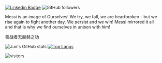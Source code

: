 [![Linkedin Badge](https://img.shields.io/badge/-zhujun-blue?style=flat-square&logo=Linkedin&logoColor=white&link=https://www.linkedin.com/in/jun-zhu-0bb51782/)](https://www.linkedin.com/in/jun-zhu-0bb51782/)
![GitHub followers](https://img.shields.io/github/followers/zhujun98?label=Follow&style=social)

Messi is an image of Ourselves! We try, we fall, we are heartbroken - but we rise again to fight another day. We persist and we win! Messi mirrored it all and that is why we find ourselves in unison with him!

善战者无赫赫之功

![Jun's GitHub stats](https://github-readme-stats-deploy.vercel.app/api?username=zhujun98&show_icons=true&line_height=20&card_width=400)
[![Top Langs](https://github-readme-stats-deploy.vercel.app/api/top-langs/?username=zhujun98&langs_count=10&card_width=250&count_private=true&layout=compact&hide=Jupyter%20Notebook,HTML,GLSL,Tex,shell,vim%20script,starlark)](https://github.com/zhujun98/github-readme-stats-deploy)

<!-- Optional Visitors badge: -->
![visitors](https://visitor-badge.laobi.icu/badge?page_id=zhujun98.zhujun98)

<br />

